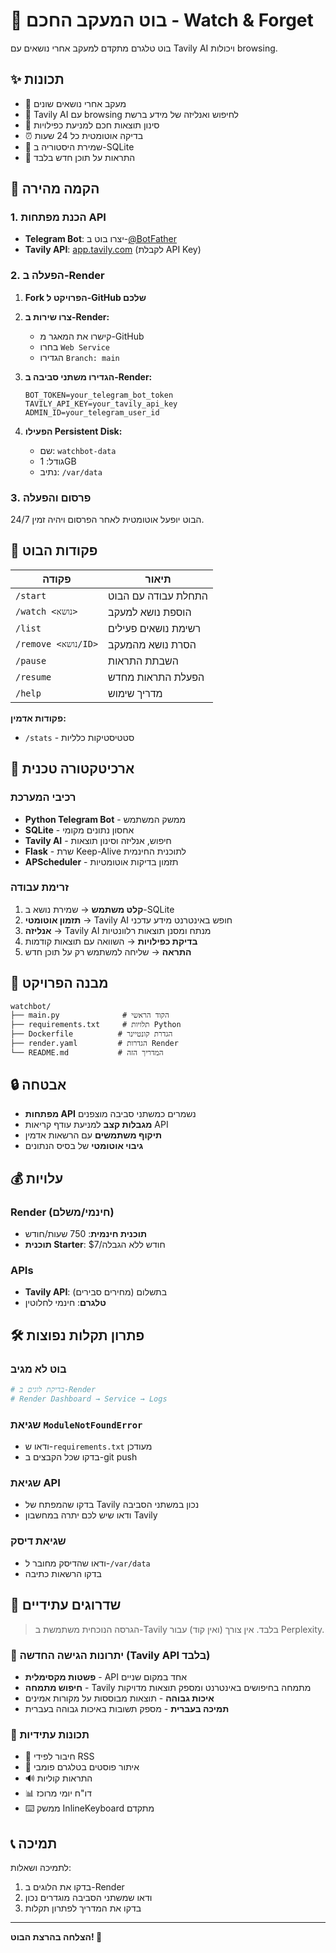 # 🤖 בוט המעקב החכם - Watch & Forget

בוט טלגרם מתקדם למעקב אחרי נושאים עם Tavily AI ויכולות browsing.

## ✨ תכונות

- 📌 מעקב אחרי נושאים שונים
- 🧠 Tavily AI עם browsing לחיפוש ואנליזה של מידע ברשת
- 🎯 סינון תוצאות חכם למניעת כפילויות
- ⏰ בדיקה אוטומטית כל 24 שעות
- 💾 שמירת היסטוריה ב-SQLite
- 🔔 התראות על תוכן חדש בלבד

## 🚀 הקמה מהירה

### 1. הכנת מפתחות API

- **Telegram Bot**: יצרו בוט ב-[@BotFather](https://t.me/botfather)
- **Tavily API**: [app.tavily.com](https://app.tavily.com) (לקבלת API Key)

### 2. הפעלה ב-Render

1. **Fork הפרויקט ל-GitHub שלכם**

2. **צרו שירות ב-Render:**
   - קישרו את המאגר מ-GitHub
   - בחרו `Web Service`
   - הגדירו `Branch: main`

3. **הגדירו משתני סביבה ב-Render:**
   ```
   BOT_TOKEN=your_telegram_bot_token
   TAVILY_API_KEY=your_tavily_api_key
   ADMIN_ID=your_telegram_user_id
   ```

4. **הפעילו Persistent Disk:**
   - שם: `watchbot-data`
   - גודל: 1GB
   - נתיב: `/var/data`

### 3. פרסום והפעלה

הבוט יופעל אוטומטית לאחר הפרסום ויהיה זמין 24/7.

## 📱 פקודות הבוט

| פקודה | תיאור |
|--------|--------|
| `/start` | התחלת עבודה עם הבוט |
| `/watch <נושא>` | הוספת נושא למעקב |
| `/list` | רשימת נושאים פעילים |
| `/remove <נושא/ID>` | הסרת נושא מהמעקב |
| `/pause` | השבתת התראות |
| `/resume` | הפעלת התראות מחדש |
| `/help` | מדריך שימוש |

**פקודות אדמין:**
- `/stats` - סטטיסטיקות כלליות

## 🔧 ארכיטקטורה טכנית

### רכיבי המערכת
- **Python Telegram Bot** - ממשק המשתמש
- **SQLite** - אחסון נתונים מקומי
- **Tavily AI** - חיפוש, אנליזה וסינון תוצאות
- **Flask** - שרת Keep-Alive לתוכנית החינמית
- **APScheduler** - תזמון בדיקות אוטומטיות

### זרימת עבודה
1. **קלט משתמש** → שמירת נושא ב-SQLite
2. **תזמון אוטומטי** → Tavily AI חופש באינטרנט מידע עדכני
3. **אנליזה** → Tavily AI מנתח ומסנן תוצאות רלוונטיות
4. **בדיקת כפילויות** → השוואה עם תוצאות קודמות
5. **התראה** → שליחה למשתמש רק על תוכן חדש

## 📁 מבנה הפרויקט

```
watchbot/
├── main.py              # הקוד הראשי
├── requirements.txt     # תלויות Python
├── Dockerfile          # הגדרת קונטיינר
├── render.yaml         # הגדרות Render
└── README.md           # המדריך הזה
```

## 🔒 אבטחה

- **מפתחות API** נשמרים כמשתני סביבה מוצפנים
- **מגבלות קצב** למניעת עודף קריאות API
- **תיקוף משתמשים** עם הרשאות אדמין
- **גיבוי אוטומטי** של בסיס הנתונים

## 💰 עלויות

### Render (חינמי/משלם)
- **תוכנית חינמית**: 750 שעות/חודש
- **תוכנית Starter**: $7/חודש ללא הגבלה

### APIs
- **Tavily API**: בתשלום (מחירים סבירים)
- **טלגרם**: חינמי לחלוטין

## 🛠️ פתרון תקלות נפוצות

### בוט לא מגיב
```bash
# בדיקת לוגים ב-Render
# Render Dashboard → Service → Logs
```

### שגיאת `ModuleNotFoundError`
- ודאו ש-`requirements.txt` מעודכן
- בדקו שכל הקבצים ב-git push

### שגיאת API
- בדקו שהמפתח של Tavily נכון במשתני הסביבה
- ודאו שיש לכם יתרה במחשבון Tavily

### שגיאת דיסק
- ודאו שהדיסק מחובר ל-`/var/data`
- בדקו הרשאות כתיבה

## 🚀 שדרוגים עתידיים

> הגרסה הנוכחית משתמשת ב-Tavily בלבד. אין צורך (ואין קוד) עבור Perplexity.

### 🎯 יתרונות הגישה החדשה (Tavily API בלבד)
- **פשטות מקסימלית** - API אחד במקום שניים
- **חיפוש מתמחה** - Tavily מתמחה בחיפושים באינטרנט ומספק תוצאות מדויקות
- **איכות גבוהה** - תוצאות מבוססות על מקורות אמינים
- **תמיכה בעברית** - מספק תשובות באיכות גבוהה בעברית

### 🔮 תכונות עתידיות
- 📰 חיבור לפידי RSS
- 📱 איתור פוסטים בטלגרם פומבי
- 🔊 התראות קוליות
- 📊 דו"ח יומי מרוכז
- ⌨️ ממשק InlineKeyboard מתקדם

## 📞 תמיכה

לתמיכה ושאלות:
1. בדקו את הלוגים ב-Render
2. ודאו שמשתני הסביבה מוגדרים נכון
3. בדקו את המדריך לפתרון תקלות

---

**הצלחה בהרצת הבוט! 🎉**
